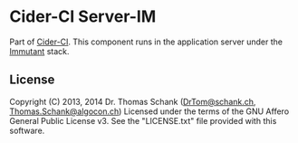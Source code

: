 Cider-CI Server-IM 
==================

Part of [Cider-CI](https://github.com/DrTom/cider-ci). 
This component runs in the application server under the
[Immutant](http://immutant.org/) stack.


## License

Copyright (C) 2013, 2014 Dr. Thomas Schank  (DrTom@schank.ch, Thomas.Schank@algocon.ch)
Licensed under the terms of the GNU Affero General Public License v3.
See the "LICENSE.txt" file provided with this software.


